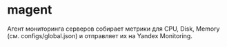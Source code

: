 # magent

Агент мониторинга серверов собирает метрики для CPU, Disk, Memory (см. configs/global.json) и отправляет их на Yandex Monitoring.

